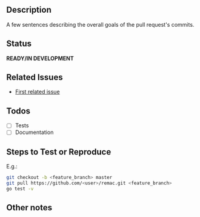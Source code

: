 ## Description

A few sentences describing the overall goals of the pull request's commits.

## Status

**READY/IN DEVELOPMENT**

## Related Issues

- [First related issue](https://github.com/n8henrie/remac/issues/1)

## Todos

- [ ] Tests
- [ ] Documentation

## Steps to Test or Reproduce

E.g.:

```bash
git checkout -b <feature_branch> master
git pull https://github.com/<user>/remac.git <feature_branch>
go test -v
```

## Other notes
